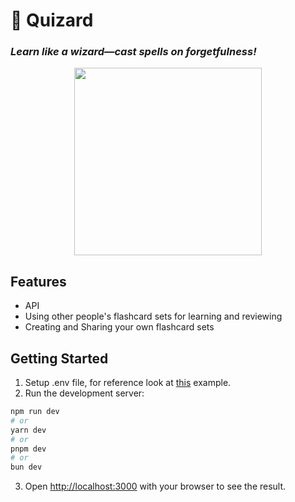 # 🔮 Quizard  
### *Learn like a wizard—cast spells on forgetfulness!*  

<p align="center">
  <img src="https://github.com/user-attachments/assets/c7087a47-efd5-4962-9e17-3ddd2d068300" width="300" />
</p>

## Features
- API
- Using other people's flashcard sets for learning and reviewing
- Creating and Sharing your own flashcard sets

## Getting Started

1. Setup .env file, for reference look at [this](https://github.com/Qonus/quizard/blob/main/.example-env) example.
2. Run the development server:

```bash
npm run dev
# or
yarn dev
# or
pnpm dev
# or
bun dev
```

3. Open [http://localhost:3000](http://localhost:3000) with your browser to see the result.
